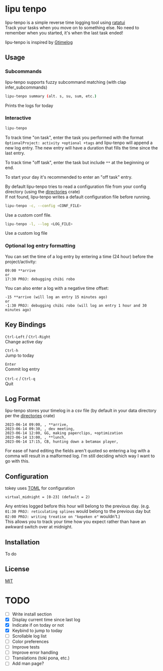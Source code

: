 # lipu tenpo

lipu-tenpo is a simple reverse time logging tool using [ratatui](https//github.com/tui-rs-revival/ratatui)  
Track your tasks when you move on to something else. No need to remember when you started, it's when the last task ended!

lipu-tenpo is inspired by [Gtimelog](https://github.com/gtimelog/gtimelog)

## Usage

### Subcommands

lipu-tenpo supports fuzzy subcommand matching (with clap infer_subcommands)

```bash
lipu-tenpo summary (alt. s, su, sum, etc.)
```

Prints the logs for today

### Interactive
```bash
lipu-tenpo
```

To track time "on task", enter the task you performed with the format `OptionalProject: activity +optional +tags` and lipu-tenpo will append a new log entry. The new entry will have a duration that fills the time since the last entry.

To track time "off task", enter the task but include `**` at the beginning or end.

To start your day it's recommended to enter an "off task" entry.

By default lipu-tenpo tries to read a configuration file from your config directory (using the [directories](https://github.com/dirs-dev/directories-rs) crate)  
If not found, lipu-tenpo writes a default configuration file before running.

```bash
lipu-tenpo -c, --config <CONF_FILE>
```
Use a custom conf file.

```bash
lipu-tenpo -l, --log <LOG_FILE>
```
Use a custom log file


### Optional log entry formatting

You can set the time of a log entry by entering a time (24 hour) before the project/activity:
```
09:00 **arrive
or
17:30 PROJ: debugging chibi robo
```

You can also enter a log with a negative time offset:
```
-15 **arrive (will log an entry 15 minutes ago)
or
-1:30 PROJ: debugging chibi robo (will log an entry 1 hour and 30 minutes ago)
```

## Key Bindings

`Ctrl-Left` / `Ctrl-Right`  
Change active day

`Ctrl-h`  
Jump to today

`Enter`  
Commit log entry

`Ctrl-c` / `Ctrl-q`  
Quit

## Log Format

lipu-tenpo stores your timelog in a csv file (by default in your data directory per the [directories](https://github.com/dirs-dev/directories-rs) crate)   
```
2023-06-14 09:00, , **arrive, 
2023-06-14 09:30, , dev meeting, 
2023-06-14 12:00, GG, making paperclips, +optimization
2023-06-14 13:00, , **lunch, 
2023-06-14 17:15, CB, hunting down a betamax player, 
```
For ease of hand editing the fields aren't quoted so entering a log with a comma will result in a malformed log.
I'm still deciding which way I want to go with this.

## Configuration

tokey uses [TOML](https://toml.io/en/) for configuration

```
virtual_midnight = [0-23] (default = 2)
```

Any entries logged before this hour will belong to the previous day. (e.g. `01:30 PROJ: reticulating splines` would belong to the previous day but `02:00 PROJ: writing treatise on "kepeken e"` wouldn't.)  
This allows you to track your time how you expect rather than have an awkward switch over at midnight.  

## Installation

To do

## License

[MIT](https://mit-license.org/)

# TODO
- [ ] Write install section
- [x] Display current time since last log
- [x] Indicate if on today or not
- [x] Keybind to jump to today
- [ ] Scrollable log list
- [ ] Color preferences
- [ ] Improve tests
- [ ] Improve error handling
- [ ] Translations (toki pona, etc.)
- [ ] Add man page?